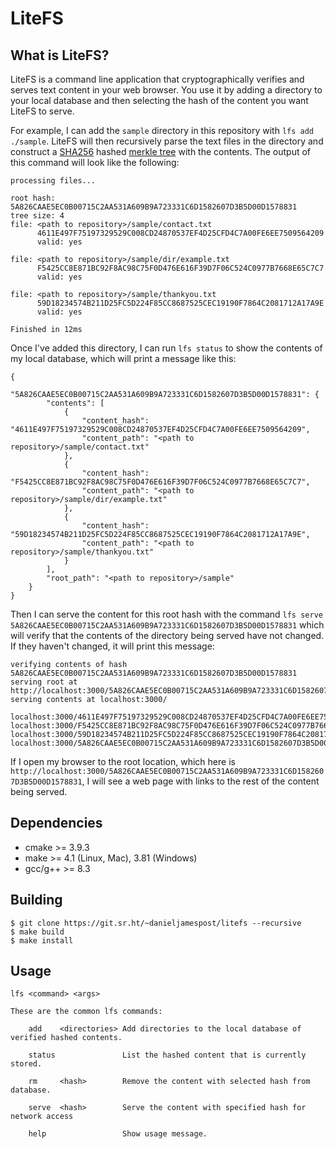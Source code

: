 # LiteFS

## What is LiteFS?

LiteFS is a command line application that cryptographically verifies and serves
text content in your web browser. You use it by adding a directory to your local
database and then selecting the hash of the content you want LiteFS to serve.

For example, I can add the `sample` directory in this repository with `lfs add ./sample`. LiteFS will then recursively parse the text files in the directory
and construct a [SHA256](https://en.wikipedia.org/wiki/SHA-2) hashed [merkle
tree](https://en.wikipedia.org/wiki/Merkle_tree) with the contents. The output
of this command will look like the following:

```
processing files...

root hash: 5A826CAAE5EC0B00715C2AA531A609B9A723331C6D1582607D3B5D00D1578831
tree size: 4
file: <path to repository>/sample/contact.txt
      4611E497F75197329529C008CD24870537EF4D25CFD4C7A00FE6EE7509564209
      valid: yes

file: <path to repository>/sample/dir/example.txt
      F5425CC8E871BC92F8AC98C75F0D476E616F39D7F06C524C0977B7668E65C7C7
      valid: yes

file: <path to repository>/sample/thankyou.txt
      59D18234574B211D25FC5D224F85CC8687525CEC19190F7864C2081712A17A9E
      valid: yes

Finished in 12ms
```

Once I've added this directory, I can run `lfs status` to show the contents of
my local database, which will print a message like this:

```
{
    "5A826CAAE5EC0B00715C2AA531A609B9A723331C6D1582607D3B5D00D1578831": {
        "contents": [
            {
                "content_hash": "4611E497F75197329529C008CD24870537EF4D25CFD4C7A00FE6EE7509564209",
                "content_path": "<path to repository>/sample/contact.txt"
            },
            {
                "content_hash": "F5425CC8E871BC92F8AC98C75F0D476E616F39D7F06C524C0977B7668E65C7C7",
                "content_path": "<path to repository>/sample/dir/example.txt"
            },
            {
                "content_hash": "59D18234574B211D25FC5D224F85CC8687525CEC19190F7864C2081712A17A9E",
                "content_path": "<path to repository>/sample/thankyou.txt"
            }
        ],
        "root_path": "<path to repository>/sample"
    }
}
```

Then I can serve the content for this root hash with the command `lfs serve 5A826CAAE5EC0B00715C2AA531A609B9A723331C6D1582607D3B5D00D1578831` which will
verify that the contents of the directory being served have not changed. If
they haven't changed, it will print this message:

```
verifying contents of hash 5A826CAAE5EC0B00715C2AA531A609B9A723331C6D1582607D3B5D00D1578831
serving root at http://localhost:3000/5A826CAAE5EC0B00715C2AA531A609B9A723331C6D1582607D3B5D00D1578831
serving contents at localhost:3000/

localhost:3000/4611E497F75197329529C008CD24870537EF4D25CFD4C7A00FE6EE7509564209
localhost:3000/F5425CC8E871BC92F8AC98C75F0D476E616F39D7F06C524C0977B7668E65C7C7
localhost:3000/59D18234574B211D25FC5D224F85CC8687525CEC19190F7864C2081712A17A9E
localhost:3000/5A826CAAE5EC0B00715C2AA531A609B9A723331C6D1582607D3B5D00D1578831

```

If I open my browser to the root location, which here is
`http://localhost:3000/5A826CAAE5EC0B00715C2AA531A609B9A723331C6D1582607D3B5D00D1578831`,
I will see a web page with links to the rest of the content being served.

## Dependencies

- cmake >= 3.9.3
- make >= 4.1 (Linux, Mac), 3.81 (Windows)
- gcc/g++ >= 8.3

## Building

```
$ git clone https://git.sr.ht/~danieljamespost/litefs --recursive
$ make build
$ make install
```

## Usage

```
lfs <command> <args>

These are the common lfs commands:

    add    <directories> Add directories to the local database of verified hashed contents.

    status               List the hashed content that is currently stored.

    rm     <hash>        Remove the content with selected hash from database.

    serve  <hash>        Serve the content with specified hash for network access

    help                 Show usage message.

```
